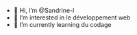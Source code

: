 - 👋 Hi, I’m @Sandrine-l
- 👀 I’m interested in le développement web
- 🌱 I’m currently learning du codage


<!---
Sandrine-l/Sandrine-l is a ✨ special ✨ repository because its `README.md` (this file) appears on your GitHub profile.
You can click the Preview link to take a look at your changes.
--->
